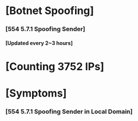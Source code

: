 # [Botnet Spoofing]
### [554 5.7.1 Spoofing Sender]
#### [Updated every 2~3 hours]

# [Counting 3752 IPs]

# [Symptoms] 
###   [554 5.7.1 Spoofing Sender in Local Domain]
